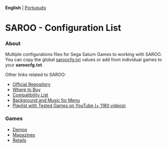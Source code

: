**English** | [Português](pt-br.md)

# SAROO - Configuration List

### About

Multiple configurations files for Sega Saturn Games to working with SAROO. You can copy the global [saroocfg.txt](./saroocfg.txt) values or add from individual games to your **saroocfg.txt**.

Other links related to SAROO:

- [Official Repository](https://github.com/tpunix/SAROO)
- [Where to Buy](https://github.com/williamdsw/saroo-compatibility-list/Info/Buy/README.md)
- [Compatibility List](https://github.com/williamdsw/saroo-compatibility-list)
- [Background and Music for Menu](https://github.com/williamdsw/saroo-backgrounds)
- [Playlist with Tested Games on YouTube (+ 1180 videos)](https://www.youtube.com/playlist?list=PLmsMlzwbRlgLngxWI9ZzPK44Gix1Ek-ZO)

### Games

<!-- - [Betas](Sections/Betas/en-us/README.md) -->
<!-- - [Compilations](Sections/Compilations/en-us/README.md) -->

- [Demos](Sections/Demos/en-us/README.md)
  <!-- - [Homebrews](Sections/Homebrews/README.md) -->
- [Magazines](Sections/Magazines/en-us/README.md)
- [Retails](Sections/Retails/en-us/README.md)
<!-- - [Romhacks](Sections/Romhacks/README.md) -->
